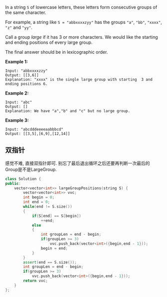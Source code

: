 In a string `S` of lowercase letters, these letters form consecutive groups of the same character.

For example, a string like `S = "abbxxxxzyy"` has the groups `"a"`, `"bb"`, `"xxxx"`, `"z"` and `"yy"`.

Call a group *large* if it has 3 or more characters. We would like the starting and ending positions of every large group.

The final answer should be in lexicographic order.

 

**Example 1:**

```
Input: "abbxxxxzzy"
Output: [[3,6]]
Explanation: "xxxx" is the single large group with starting  3 and ending positions 6.
```

**Example 2:**

```
Input: "abc"
Output: []
Explanation: We have "a","b" and "c" but no large group.
```

**Example 3:**

```
Input: "abcdddeeeeaabbbcd"
Output: [[3,5],[6,9],[12,14]]
```

## 双指针

感觉不难, 直接双指针即可.  别忘了最后退出循环之后还要再判断一次最后的Group是不是LargeGroup.

```c++
class Solution {
public:
    vector<vector<int>> largeGroupPositions(string S) {
        vector<vector<int>> vvc;
        int begin = 0;
        int end = 0;
        while(end != S.size())
        {
            if(S[end] == S[begin])
                ++end;
            else
            {
                int groupLen = end - begin;
                if(groupLen >= 3)
                    vvc.push_back(vector<int>({begin,end - 1}));
                begin = end;
            }
        }
        assert(end == S.size());
        int groupLen = end - begin;
        if(groupLen >= 3)
            vvc.push_back(vector<int>({begin,end - 1}));
        return vvc;
    }
};
```

